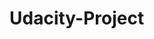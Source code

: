 # Udacity-Project
　<!DOCTYPE html>
 <html>
     <head>
         <title>My study note (Stage 1)<title>
     </head>
     <body>
     
         <p>
         <h1>1.world wide web</h1>
         mainly consisting of HTML <br> Elements:Client(browsers)/Internet/Servers
         </p>
         
         <p>
         <h2>HTML Elments</h2>
         <opening tag>content</close tag> <br> <b> for bold <br> <em> for italic
         </p>
         
         <p>
         <h3>Element Attributes</h3>
         <a href-“url”>the link</a>
         <img src=“url” alt=“text”>
         </p>
         
         <p>
         <h4>4.More HTML Element </h4>
         <p> for paragraph creating box
         <br> for break
         <div> box
         <span> inline
         </p>
         
    </body>
</html>
